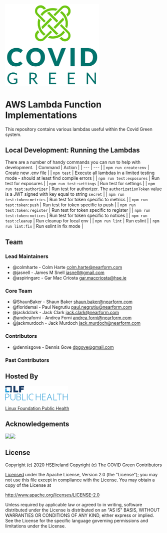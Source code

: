 <img alttext="COVID Green Logo" src="https://raw.githubusercontent.com/lfph/artwork/master/projects/covidgreen/stacked/color/covidgreen-stacked-color.png" width="300" />

# AWS Lambda Function Implementations

This repository contains various lambdas useful within the Covid Green system.

## Local Development: Running the Lambdas

There are a number of handy commands you can run to help with development.
​
| Command | Action |
| --- | --- |
| `npm run create:env` | Create new .env file |
| `npm test` | Execute all lambdas in a limited testing mode - should at least find compile errors |
| `npm run test:exposures` | Run test for exposures |
| `npm run test:settings` | Run test for settings |
| `npm run test:authorizer` | Run test for authorizer. The `authorizationToken` value is a JWT signed with key equal to string `secret` |
| `npm run test:token:metrics` | Run test for token specific to metrics |
| `npm run test:token:push` | Run test for token specific to push |
| `npm run test:token:register` | Run test for token specific to register |
| `npm run test:token:notices` | Run test for token specific to notices |
| `npm run test:cleanup` | Run cleanup for local env |
| `npm run lint` | Run eslint |
| `npm run lint:fix` | Run eslint in fix mode |

## Team

### Lead Maintainers

* @colmharte - Colm Harte <colm.harte@nearform.com>
* @jasnell - James M Snell <jasnell@gmail.com>
* @aspiringarc - Gar Mac Críosta <gar.maccriosta@hse.ie>

### Core Team

* @ShaunBaker - Shaun Baker <shaun.baker@nearform.com>
* @floridemai - Paul Negrutiu <paul.negrutiu@nearform.com>
* @jackdclark - Jack Clark <jack.clark@nearform.com>
* @andreaforni - Andrea Forni <andrea.forni@nearform.com>
* @jackmurdoch - Jack Murdoch <jack.murdoch@nearform.com>

### Contributors

* @dennisgove - Dennis Gove <dpgove@gmail.com>

### Past Contributors

## Hosted By

<a href="https://www.lfph.io"><img alttext="Linux Foundation Public Health Logo" src="https://raw.githubusercontent.com/lfph/artwork/master/lfph/stacked/color/lfph-stacked-color.svg" width="200"></a>

[Linux Foundation Public Health](https://www.lfph.io)

## Acknowledgements

<a href="https://www.hse.ie"><img alttext="HSE Ireland Logo" src="https://www.hse.ie/images/hse.jpg" width="200" /></a><a href="https://nearform.com"><img alttext="NearForm Logo" src="https://openjsf.org/wp-content/uploads/sites/84/2019/04/nearform.png" width="400" /></a>

## License

Copyright (c) 2020 HSEIreland
Copyright (c) The COVID Green Contributors

[Licensed](LICENSE) under the Apache License, Version 2.0 (the "License");
you may not use this file except in compliance with the License.
You may obtain a copy of the License at

http://www.apache.org/licenses/LICENSE-2.0

Unless required by applicable law or agreed to in writing, software
distributed under the License is distributed on an "AS IS" BASIS,
WITHOUT WARRANTIES OR CONDITIONS OF ANY KIND, either express or implied.
See the License for the specific language governing permissions and
limitations under the License.
